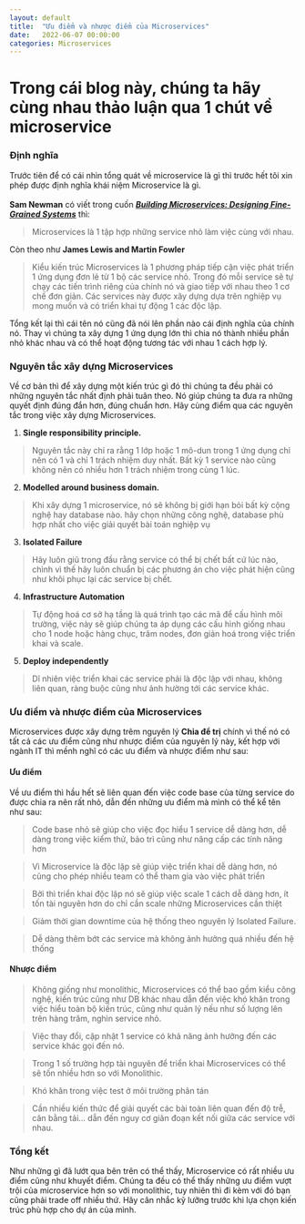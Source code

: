 ```yaml
---
layout: default
title:  "Ưu điểm và nhược điểm của Microservices"
date:   2022-06-07 00:00:00
categories: Microservices
---
```

# Trong cái blog này, chúng ta hãy cùng nhau thảo luận qua 1 chút về microservice
### Định nghĩa
Trước tiên để có cái nhìn tổng quát về microservice là gì thì trước hết tôi xin phép được
định nghĩa khái niệm Microservice là gì.
<br/>
<br/>
**Sam Newman** có viết trong cuốn ***<u>Building Microservices: Designing Fine-Grained Systems</u>*** thì:
> Microservices là 1 tập hợp những service nhỏ làm việc cùng với nhau.

Còn theo như **James Lewis and Martin Fowler**
> Kiểu kiến trúc Microservices là 1 phương pháp tiếp cận việc phát triển 1 ứng dụng đơn lẻ từ 1 bộ các service nhỏ.
> Trong đó mỗi service sẽ tự chạy các tiến trình riêng của chính nó và giao tiếp với nhau theo 1 cơ chế đơn giản.
> Các services này được xây dựng dựa trên nghiệp vụ mong muốn và có  triển khai tự động 1 các độc lập.

Tổng kết lại thì cái tên nó cũng đã nói lên phần nào cái định nghĩa của chính nó. Thay vì chúng ta xây dựng 1 ứng dụng 
lớn thì chia nó thành nhiều phần nhỏ khác nhau và có thể hoạt động tương tác với nhau 1 cách hợp lý.

### Nguyên tắc xây dựng Microservices
Về cơ bản thì để xây dựng một kiến trúc gì đó thì chúng ta đều phải có những nguyên tắc nhất định phải tuân theo.
Nó giúp chúng ta đưa ra những quyết định đúng đắn hơn, đúng chuẩn hơn. Hãy cùng điểm qua các nguyên tắc trong việc 
xây dựng Microservices.

1. **Single responsibility principle.**
> Nguyên tắc này chỉ ra rằng 1 lớp hoặc 1 mô-dun trong 1 ứng dụng chỉ nên có 1 và chỉ 1 trách nhiệm duy nhất.
> Bất kỳ 1 service nào cũng không nên có nhiều hơn 1 trách nhiệm trong cùng 1 lúc.

2. **Modelled around business domain.**
> Khi xây dựng 1 microservice, nó sẽ không bị giới hạn bỏi bất kỳ cộng nghệ hay database nào. hãy chọn những công nghệ,
> database phù hợp nhất cho việc giải quyết bài toán nghiệp vụ

3. **Isolated Failure**
> Hãy luôn giũ trong đầu rằng service có thể bị chết bất cứ lúc nào, chình vì thế hãy luôn chuẩn bị các phương án
> cho việc phát hiện cũng như khôi phục lại các service bị chết.

4. **Infrastructure Automation**
> Tự động hoá cơ sở hạ tầng là quá trình tạo các mã để cấu hình môi trường, việc này sẽ giúp chúng ta áp dụng các 
> cấu hình giống nhau cho 1 node hoặc hàng chục, trăm nodes, đơn giản hoá trong việc triển khai và scale.

5. **Deploy independently**
> Dĩ nhiên việc triển khai các service phải là độc lập với nhau, không liên quan, ràng buộc cũng như ảnh hường
> tới các service khác.

### Ưu điểm và nhược điểm của Microservices
Microservices được xây dựng trêm nguyên lý **Chia để trị** chính vì thế nó có tất cả các ưu điểm cũng như nhược điểm
của nguyên lý này, kết hợp với ngành IT thì mềnh nghĩ có các ưu điểm và nhược điểm như sau:

#### Ưu điểm
Về ưu điểm thì hầu hết sẽ liên quan đến việc code base của từng service do được chia ra nên rất nhỏ, dẫn đến những
ưu điểm mà mình có thể kể tên như sau:

> Code base nhỏ sẽ giúp cho việc đọc hiểu 1 service dễ dàng hơn, dễ dàng trong việc kiểm thử, bảo trì cũng như nâng cấp các tính năng hơn

> Vì Microservice là độc lập sẽ giúp việc triển khai dễ dàng hơn, nó cũng cho phép nhiều team có thể tham gia vào việc phát triển 

> Bởi thì triển khai độc lập nó sẽ giúp việc scale 1 cách dễ dàng hơn, ít tốn tài nguyên hơn do chỉ cần scale những Microservices cần thiệt

> Giảm thời gian downtime của hệ thống theo nguyên lý Isolated Failure.

> Dễ dàng thêm bớt các service mà không ảnh hưởng quá nhiều đến hệ thống

#### Nhược điểm
> Không giống như monolithic, Microservices có thể bao gồm kiểu công nghệ, kiến trúc cũng như DB khác nhau dẫn đến việc
> khó khăn trong việc hiểu toàn bộ kiến trúc, cũng như quản lý nếu như số lượng lên trên hàng trăm, nghìn service nhỏ.

> Việc thay đổi, cập nhật 1 service có khả năng ảnh hưởng đến các service khác gọi đến nó.

> Trong 1 số trường hợp tài nguyên để triển khai Microservices có thể sẽ tốn nhiều hơn so với Monolithic.

> Khó khăn trong việc test ở môi trường phân tán

> Cần nhiều kiến thức để giải quyết các bài toàn liên quan đến độ trễ, cân bằng tải... dẫn đến nguy cơ giãn đoạn kết nối
> giữa các service với nhau.

### Tổng kết
Như những gì đã lướt qua bên trên có thể thấy, Microservice có rất nhiều ưu điểm cũng như khuyết điểm. Chúng ta đều có 
thể thấy những ưu điểm vượt trội của microservice hơn so với monolithic, tuy nhiên thì đi kèm với đó bạn cũng phải 
trade off nhiều thứ. Hãy cân nhắc kỹ lưỡng trước khi lựa chọn kiến trúc phù hợp cho dự án của mình.